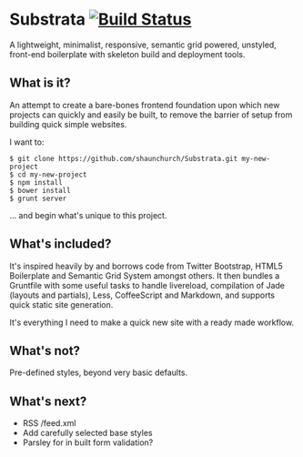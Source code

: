 # Substrata [![Build Status](https://travis-ci.org/shaunchurch/Substrata.png?branch=master)](https://travis-ci.org/shaunchurch/Substrata)

A lightweight, minimalist, responsive, semantic grid powered, unstyled, front-end boilerplate with skeleton build and deployment tools. 

## What is it?

An attempt to create a bare-bones frontend foundation upon which new projects can quickly and easily be built, to remove the barrier of setup from building quick simple websites.

I want to:

	$ git clone https://github.com/shaunchurch/Substrata.git my-new-project
	$ cd my-new-project
	$ npm install
	$ bower install
	$ grunt server

... and begin what's unique to this project.


## What's included?

It's inspired heavily by and borrows code from Twitter Bootstrap, HTML5 Boilerplate and Semantic Grid System amongst others. It then bundles a Gruntfile with some useful tasks to handle livereload, compilation of Jade (layouts and partials), Less, CoffeeScript and Markdown, and supports quick static site generation.

It's everything I need to make a quick new site with a ready made workflow.

## What's not?
Pre-defined styles, beyond very basic defaults.

## What's next?

- RSS /feed.xml
- Add carefully selected base styles
- Parsley for in built form validation?